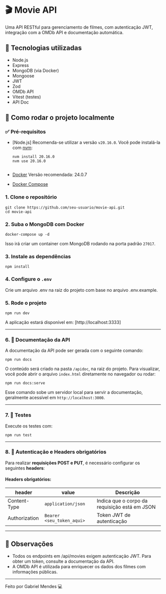 # 🎬 Movie API

Uma API RESTful para gerenciamento de filmes, com autenticação JWT, integração com a OMDb API e documentação automática.

## 🚀 Tecnologias utilizadas

- Node.js
- Express
- MongoDB (via Docker)
- Mongoose
- JWT
- Zod
- OMDb API
- Vitest (testes)
- API Doc

## 🧪 Como rodar o projeto localmente

### ✅ Pré-requisitos

- [Node.js]
  Recomenda-se utilizar a versão `v20.16.0`. Você pode instalá-la com [nvm](https://github.com/nvm-sh/nvm):

  ```
  nvm install 20.16.0
  nvm use 20.16.0


- [Docker](https://www.docker.com/)
  Versão recomendada: 24.0.7

- [Docker Compose](https://docs.docker.com/compose/)

### 1. Clone o repositório

```
git clone https://github.com/seu-usuario/movie-api.git
cd movie-api
```

### 2. Suba o MongoDB com Docker

```
docker-compose up -d
```

Isso irá criar um container com MongoDB rodando na porta padrão `27017`.

### 3. Instale as dependências

```
npm install
```

### 4. Configure o `.env`

Crie um arquivo .env na raiz do projeto com base no arquivo .env.example.

### 5. Rode o projeto

```
npm run dev
```

A aplicação estará disponível em: [http://localhost:3333]

---

### 6. 🧾 Documentação da API

A documentação da API pode ser gerada com o seguinte comando:

```
npm run docs
```

O conteúdo será criado na pasta `/apidoc`, na raiz do projeto. Para visualizar, você pode abrir o arquivo `index.html` diretamente no navegador ou rodar:

```
npm run docs:serve
```

Esse comando sobe um servidor local para servir a documentação, geralmente acessível em `http://localhost:3000`.


---

### 7. 🧪 Testes

Execute os testes com:

```
npm run test
```

---

### 8. 🔐 Autenticação e Headers obrigatórios

Para realizar **requisições POST e PUT**, é necessário configurar os seguintes **headers**:

#### Headers obrigatórios:

| header         | value                         | Descrição                                     |
|----------------|-------------------------------|-----------------------------------------------|
| Content-Type   | `application/json`            | Indica que o corpo da requisição está em JSON |
| Authorization  | `Bearer <seu_token_aqui>`     | Token JWT de autenticação                     |

---

## 📌 Observações

- Todos os endpoints em /api/movies exigem autenticação JWT. Para obter um token, consulte a documentação da API.
- A OMDb API é utilizada para enriquecer os dados dos filmes com informações públicas.

---

Feito por Gabriel Mendes 💻
